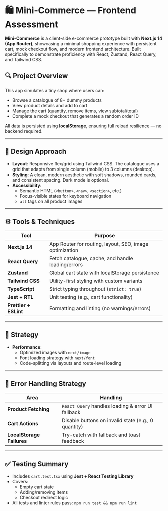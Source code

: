 # 🛍️ Mini-Commerce — Frontend Assessment

**Mini-Commerce** is a client-side e-commerce prototype built with **Next.js 14 (App Router)**, showcasing a minimal shopping experience with persistent cart, mock checkout flow, and modern frontend architecture. Built specifically to demonstrate proficiency with React, Zustand, React Query, and Tailwind CSS.

## 🔍 Project Overview

This app simulates a tiny shop where users can:
- Browse a catalogue of 8+ dummy products 
- View product details and add to cart
- Manage the cart (quantity, remove items, view subtotal/total)
- Complete a mock checkout that generates a random order ID

All data is persisted using **localStorage**, ensuring full reload resilience — no backend required.

---

## 🎨 Design Approach

- **Layout**: Responsive flex/grid using Tailwind CSS. The catalogue uses a grid that adapts from single column (mobile) to 3 columns (desktop).
- **Styling**: A clean, modern aesthetic with soft shadows, rounded cards, and consistent spacing. Dark mode is optional.
- **Accessibility**:
  - Semantic HTML (`<button>`, `<nav>`, `<section>`, etc.)
  - Focus-visible states for keyboard navigation
  - `alt` tags on all product images

---

## ⚙️ Tools & Techniques

| Tool              | Purpose                                                  |
|-------------------|----------------------------------------------------------|
| **Next.js 14**     | App Router for routing, layout, SEO, image optimization |
| **React Query**   | Fetch catalogue, cache, and handle loading/errors       |
| **Zustand**       | Global cart state with localStorage persistence         |
| **Tailwind CSS**  | Utility-first styling with custom variants              |
| **TypeScript**    | Strict typing throughout (`strict: true`)               |
| **Jest + RTL**    | Unit testing (e.g., cart functionality)                 |
| **Prettier + ESLint** | Formatting and linting (no warnings/errors)         |

---

## 🧠 Strategy

- **Performance**:
  - Optimized images with `next/image`
  - Font loading strategy with `next/font`
  - Code-splitting via layouts and route-level loading

---

## 🛑 Error Handling Strategy

| Area               | Handling                                              |
|--------------------|-------------------------------------------------------|
| **Product Fetching** | `React Query` handles loading & error UI fallback    |
| **Cart Actions**    | Disable buttons on invalid state (e.g., 0 quantity)   |
| **LocalStorage Failures** | Try-catch with fallback and toast feedback     |

---

## ✅ Testing Summary

- Includes `cart.test.tsx` using **Jest + React Testing Library**
- Covers:
  - Empty cart state
  - Adding/removing items
  - Checkout redirect logic
- All tests and linter rules pass: `npm run test && npm run lint`

